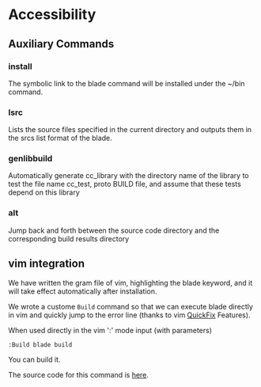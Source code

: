 # Accessibility

## Auxiliary Commands

### install

The symbolic link to the blade command will be installed under the ~/bin command.

### lsrc

Lists the source files specified in the current directory and outputs them in the srcs list format of the blade.

### genlibbuild

Automatically generate cc_library with the directory name of the library to test the file name cc_test, proto BUILD file, and assume that these tests depend on this library

### alt

Jump back and forth between the source code directory and the corresponding build results directory

## vim integration

We have written the gram file of vim, highlighting the blade keyword, and it will take effect automatically after installation.

We wrote a custome `Build` command so that we can execute blade directly in vim and quickly jump to the error line (thanks to vim
[QuickFix](https://vimhelp.org/quickfix.txt.html) Features).

When used directly in the vim ':' mode input (with parameters)

```vim
:Build blade build
```

You can build it.

The source code for this command is [here](https://github.com/chen3feng/devenv/blob/master/_vimrc).
